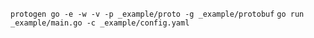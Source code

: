 `protogen go -e -w -v -p _example/proto -g _example/protobuf`
`go run _example/main.go -c _example/config.yaml`